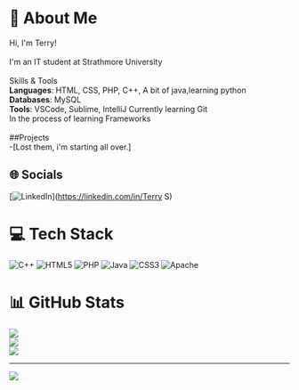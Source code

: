 # 💫 About Me
Hi, I'm Terry!<br><br> I'm an IT student at Strathmore University<br><br> Skills & Tools<br>**Languages**: HTML, CSS, PHP, C++, A bit of java,learning python <br>**Databases**: MySQL<br>**Tools**: VSCode, Sublime, IntelliJ Currently learning Git<br>In the process of learning Frameworks<br><br>##Projects<br>-[Lost them, i'm starting all over.]


## 🌐 Socials
[![LinkedIn](https://img.shields.io/badge/LinkedIn-%230077B5.svg?logo=linkedin&logoColor=white)](https://linkedin.com/in/Terry S) 

# 💻 Tech Stack
![C++](https://img.shields.io/badge/c++-%2300599C.svg?style=for-the-badge&logo=c%2B%2B&logoColor=white) ![HTML5](https://img.shields.io/badge/html5-%23E34F26.svg?style=for-the-badge&logo=html5&logoColor=white) ![PHP](https://img.shields.io/badge/php-%23777BB4.svg?style=for-the-badge&logo=php&logoColor=white) ![Java](https://img.shields.io/badge/java-%23ED8B00.svg?style=for-the-badge&logo=openjdk&logoColor=white) ![CSS3](https://img.shields.io/badge/css3-%231572B6.svg?style=for-the-badge&logo=css3&logoColor=white) ![Apache](https://img.shields.io/badge/apache-%23D42029.svg?style=for-the-badge&logo=apache&logoColor=white)
# 📊 GitHub Stats
![](https://github-readme-stats.vercel.app/api?username=terry-sharon&theme=dark&hide_border=false&include_all_commits=false&count_private=false)<br/>
![](https://github-readme-streak-stats.herokuapp.com/?user=terry-sharon&theme=dark&hide_border=false)<br/>
![](https://github-readme-stats.vercel.app/api/top-langs/?username=terry-sharon&theme=dark&hide_border=false&include_all_commits=false&count_private=false&layout=compact)

---
[![](https://visitcount.itsvg.in/api?id=terry-sharon&icon=4&color=9)](https://visitcount.itsvg.in)
